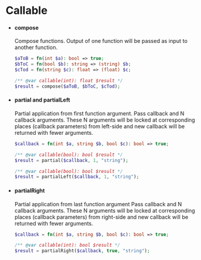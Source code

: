 # Callable
- #### compose
  Compose functions. 
  Output of one function will be passed as input to another function.
  
  ```php
  $aToB = fn(int $a): bool => true;
  $bToC = fn(bool $b): string => (string) $b;
  $cTod = fn(string $c): float => (float) $c;
  
  /** @var callable(int): float $result */
  $result = compose($aToB, $bToC, $cTod);
  ```

- #### partial and partialLeft
  Partial application from first function argument.
  Pass callback and N callback arguments. 
  These N arguments will be locked at corresponding places (callback parameters) from left-side and new callback will be returned with fewer arguments.   

  ```php
  $callback = fn(int $a, string $b, bool $c): bool => true;
  
  /** @var callable(bool): bool $result */
  $result = partial($callback, 1, "string");
  
  /** @var callable(bool): bool $result */
  $result = partialLeft($callback, 1, "string");
  ```

- #### partialRight
  Partial application from last function argument
  Pass callback and N callback arguments.
  These N arguments will be locked at corresponding places (callback parameters) from right-side and new callback will be returned with fewer arguments.


  ```php
  $callback = fn(int $a, string $b, bool $c): bool => true;
  
  /** @var callable(int): bool $result */
  $result = partialRight($callback, true, "string");
  ```
